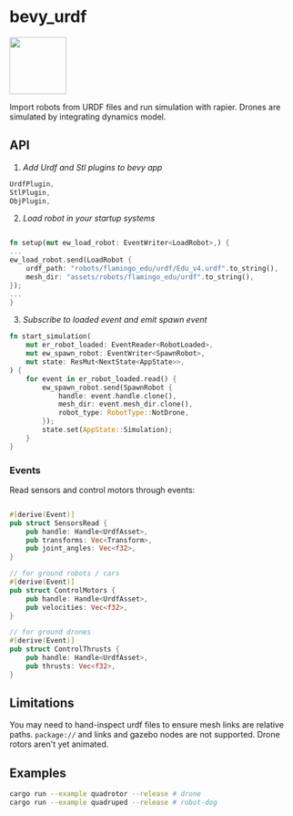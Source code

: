 # bevy_urdf
<img src="https://github.com/user-attachments/assets/1ec9c5e8-0de1-4f25-a69a-4cfba12cd8ae" width="100">

Import robots from URDF files and run simulation with rapier. Drones are simulated by integrating dynamics model.

## API 

1. *Add Urdf and Stl plugins to bevy app*

```rust
UrdfPlugin,
StlPlugin,
ObjPlugin,
```

2. *Load robot in your startup systems*

```rust

fn setup(mut ew_load_robot: EventWriter<LoadRobot>,) {
...
ew_load_robot.send(LoadRobot {
    urdf_path: "robots/flamingo_edu/urdf/Edu_v4.urdf".to_string(),
    mesh_dir: "assets/robots/flamingo_edu/urdf".to_string(),
});
...
}
```

3. *Subscribe to loaded event and emit spawn event*

```rust
fn start_simulation(
    mut er_robot_loaded: EventReader<RobotLoaded>,
    mut ew_spawn_robot: EventWriter<SpawnRobot>,
    mut state: ResMut<NextState<AppState>>,
) {
    for event in er_robot_loaded.read() {
        ew_spawn_robot.send(SpawnRobot {
            handle: event.handle.clone(),
            mesh_dir: event.mesh_dir.clone(),
            robot_type: RobotType::NotDrone,
        });
        state.set(AppState::Simulation);
    }
}
```

### Events

Read sensors and control motors through events:


```rust

#[derive(Event)]
pub struct SensorsRead {
    pub handle: Handle<UrdfAsset>,
    pub transforms: Vec<Transform>,
    pub joint_angles: Vec<f32>,
}

// for ground robots / cars
#[derive(Event)]
pub struct ControlMotors {
    pub handle: Handle<UrdfAsset>,
    pub velocities: Vec<f32>,
}

// for ground drones
#[derive(Event)]
pub struct ControlThrusts {
    pub handle: Handle<UrdfAsset>,
    pub thrusts: Vec<f32>,
}
```


## Limitations

You may need to hand-inspect urdf files to ensure mesh links are relative paths. `package://` and links and gazebo nodes are not supported.
Drone rotors aren't yet animated.

## Examples

```bash
cargo run --example quadrotor --release # drone
cargo run --example quadruped --release # robot-dog
```